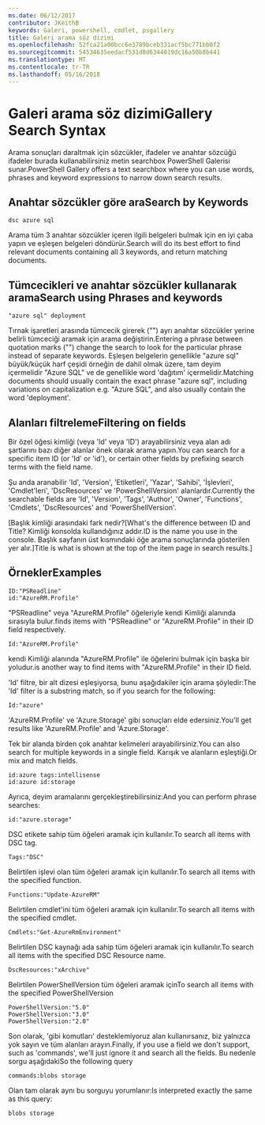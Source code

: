 ```yaml
---
ms.date: 06/12/2017
contributor: JKeithB
keywords: Galeri, powershell, cmdlet, psgallery
title: Galeri arama söz dizimi
ms.openlocfilehash: 52fca21a00bcc6e3789bceb331acf5bc771bb0f2
ms.sourcegitcommit: 54534635eedacf531d8d6344019dc16a50b8b441
ms.translationtype: MT
ms.contentlocale: tr-TR
ms.lasthandoff: 05/16/2018
---
```

# <a name="gallery-search-syntax"></a><span data-ttu-id="bcb23-103">Galeri arama söz dizimi</span><span class="sxs-lookup"><span data-stu-id="bcb23-103">Gallery Search Syntax</span></span>

<span data-ttu-id="bcb23-104">Arama sonuçları daraltmak için sözcükler, ifadeler ve anahtar sözcüğü ifadeler burada kullanabilirsiniz metin searchbox PowerShell Galerisi sunar.</span><span class="sxs-lookup"><span data-stu-id="bcb23-104">PowerShell Gallery offers a text searchbox where you can use words, phrases and keyword expressions to narrow down search results.</span></span>

## <a name="search-by-keywords"></a><span data-ttu-id="bcb23-105">Anahtar sözcükler göre ara</span><span class="sxs-lookup"><span data-stu-id="bcb23-105">Search by Keywords</span></span>

    dsc azure sql

<span data-ttu-id="bcb23-106">Arama tüm 3 anahtar sözcükler içeren ilgili belgeleri bulmak için en iyi çaba yapın ve eşleşen belgeleri döndürür.</span><span class="sxs-lookup"><span data-stu-id="bcb23-106">Search will do its best effort to find relevant documents containing all 3 keywords, and return matching documents.</span></span>

## <a name="search-using-phrases-and-keywords"></a><span data-ttu-id="bcb23-107">Tümcecikleri ve anahtar sözcükler kullanarak arama</span><span class="sxs-lookup"><span data-stu-id="bcb23-107">Search using Phrases and keywords</span></span>

    "azure sql" deployment

<span data-ttu-id="bcb23-108">Tırnak işaretleri arasında tümcecik girerek ("") ayrı anahtar sözcükler yerine belirli tümceciği aramak için arama değiştirin.</span><span class="sxs-lookup"><span data-stu-id="bcb23-108">Entering a phrase between quotation marks ("") change the search to look for the particular phrase instead of separate keywords.</span></span>
<span data-ttu-id="bcb23-109">Eşleşen belgelerin genellikle "azure sql" büyük/küçük harf çeşidi örneğin de dahil olmak üzere, tam deyim içermelidir "Azure SQL" ve de genellikle word 'dağıtım' içermelidir.</span><span class="sxs-lookup"><span data-stu-id="bcb23-109">Matching documents should usually contain the exact phrase "azure sql", including variations on capitalization e.g. "Azure SQL", and also usually contain the word 'deployment'.</span></span>

## <a name="filtering-on-fields"></a><span data-ttu-id="bcb23-110">Alanları filtreleme</span><span class="sxs-lookup"><span data-stu-id="bcb23-110">Filtering on fields</span></span>

<span data-ttu-id="bcb23-111">Bir özel öğesi kimliği (veya 'Id' veya 'ID') arayabilirsiniz veya alan adı şartlarını bazı diğer alanlar önek olarak arama yapın.</span><span class="sxs-lookup"><span data-stu-id="bcb23-111">You can search for a specific item ID (or 'Id' or 'id'), or certain other fields by prefixing search terms with the field name.</span></span>

<span data-ttu-id="bcb23-112">Şu anda aranabilir 'Id', 'Version', 'Etiketleri', 'Yazar', 'Sahibi', 'İşlevleri', 'Cmdlet'leri', 'DscResources' ve 'PowerShellVersion' alanlardır.</span><span class="sxs-lookup"><span data-stu-id="bcb23-112">Currently the searchable fields are 'Id', 'Version', 'Tags', 'Author', 'Owner', 'Functions', 'Cmdlets', 'DscResources' and 'PowerShellVersion'.</span></span>

<span data-ttu-id="bcb23-113">[Başlık kimliği arasındaki fark nedir?</span><span class="sxs-lookup"><span data-stu-id="bcb23-113">[What's the difference between ID and Title?</span></span> <span data-ttu-id="bcb23-114">Kimliği konsolda kullandığınız addır.</span><span class="sxs-lookup"><span data-stu-id="bcb23-114">ID is the name you use in the console.</span></span> <span data-ttu-id="bcb23-115">Başlık sayfanın üst kısmındaki öğe arama sonuçlarında gösterilen yer alır.]</span><span class="sxs-lookup"><span data-stu-id="bcb23-115">Title is what is shown at the top of the item page in search results.]</span></span>

## <a name="examples"></a><span data-ttu-id="bcb23-116">Örnekler</span><span class="sxs-lookup"><span data-stu-id="bcb23-116">Examples</span></span>

    ID:"PSReadline"
    id:"AzureRM.Profile"

<span data-ttu-id="bcb23-117">"PSReadline" veya "AzureRM.Profile" öğeleriyle kendi Kimliği alanında sırasıyla bulur.</span><span class="sxs-lookup"><span data-stu-id="bcb23-117">finds items with "PSReadline" or "AzureRM.Profile" in their ID field respectively.</span></span>

    Id:"AzureRM.Profile"

<span data-ttu-id="bcb23-118">kendi Kimliği alanında "AzureRM.Profile" ile öğelerini bulmak için başka bir yoludur.</span><span class="sxs-lookup"><span data-stu-id="bcb23-118">is another way to find items with "AzureRM.Profile" in their ID field.</span></span>

<span data-ttu-id="bcb23-119">'Id' filtre, bir alt dizesi eşleşiyorsa, bunu aşağıdakiler için arama şöyledir:</span><span class="sxs-lookup"><span data-stu-id="bcb23-119">The 'Id' filter is a substring match, so if you search for the following:</span></span>

    Id:"azure"

<span data-ttu-id="bcb23-120">'AzureRM.Profile' ve 'Azure.Storage' gibi sonuçları elde edersiniz.</span><span class="sxs-lookup"><span data-stu-id="bcb23-120">You'll get results like 'AzureRM.Profile' and 'Azure.Storage'.</span></span>

<span data-ttu-id="bcb23-121">Tek bir alanda birden çok anahtar kelimeleri arayabilirsiniz.</span><span class="sxs-lookup"><span data-stu-id="bcb23-121">You can also search for multiple keywords in a single field.</span></span> <span data-ttu-id="bcb23-122">Karışık ve alanların eşleştiği.</span><span class="sxs-lookup"><span data-stu-id="bcb23-122">Or mix and match fields.</span></span>

    id:azure tags:intellisense
    id:azure id:storage

<span data-ttu-id="bcb23-123">Ayrıca, deyim aramalarını gerçekleştirebilirsiniz:</span><span class="sxs-lookup"><span data-stu-id="bcb23-123">And you can perform phrase searches:</span></span>

    id:"azure.storage"


<span data-ttu-id="bcb23-124">DSC etikete sahip tüm öğeleri aramak için kullanılır.</span><span class="sxs-lookup"><span data-stu-id="bcb23-124">To search all items with DSC tag.</span></span>

    Tags:"DSC"

<span data-ttu-id="bcb23-125">Belirtilen işlevi olan tüm öğeleri aramak için kullanılır.</span><span class="sxs-lookup"><span data-stu-id="bcb23-125">To search all items with the specified function.</span></span>

    Functions:"Update-AzureRM"

<span data-ttu-id="bcb23-126">Belirtilen cmdlet'ini tüm öğeleri aramak için kullanılır.</span><span class="sxs-lookup"><span data-stu-id="bcb23-126">To search all items with the specified cmdlet.</span></span>

    Cmdlets:"Get-AzureRmEnvironment"

<span data-ttu-id="bcb23-127">Belirtilen DSC kaynağı ada sahip tüm öğeleri aramak için kullanılır.</span><span class="sxs-lookup"><span data-stu-id="bcb23-127">To search all items with the specified DSC Resource name.</span></span>

    DscResources:"xArchive"

<span data-ttu-id="bcb23-128">Belirtilen PowerShellVersion tüm öğeleri aramak için</span><span class="sxs-lookup"><span data-stu-id="bcb23-128">To search all items with the specified PowerShellVersion</span></span>

    PowerShellVersion:"5.0"
    PowerShellVersion:"3.0"
    PowerShellVersion:"2.0"


<span data-ttu-id="bcb23-129">Son olarak, 'gibi komutları' desteklemiyoruz alan kullanırsanız, biz yalnızca yok sayın ve tüm alanları arayın.</span><span class="sxs-lookup"><span data-stu-id="bcb23-129">Finally, if you use a field we don't support, such as 'commands', we'll just ignore it and search all the fields.</span></span> <span data-ttu-id="bcb23-130">Bu nedenle sorgu aşağıdaki</span><span class="sxs-lookup"><span data-stu-id="bcb23-130">So the following query</span></span>

    commands:blobs storage

<span data-ttu-id="bcb23-131">Olan tam olarak aynı bu sorguyu yorumlanır:</span><span class="sxs-lookup"><span data-stu-id="bcb23-131">Is interpreted exactly the same as this query:</span></span>

    blobs storage